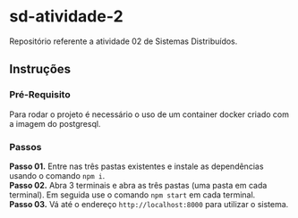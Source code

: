 # sd-atividade-2

Repositório referente a atividade 02 de Sistemas Distribuídos.

## Instruções
### Pré-Requisito
Para rodar o projeto é necessário o uso de um container docker criado com a imagem do postgresql.

### Passos
**Passo 01.** Entre nas três pastas existentes e instale as dependências usando o comando `npm i`.  
**Passo 02.** Abra 3 terminais e abra as três pastas (uma pasta em cada terminal). Em seguida use o comando `npm start` em cada terminal.  
**Passo 03.** Vá até o endereço `http://localhost:8000` para utilizar o sistema.  
